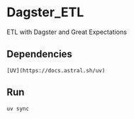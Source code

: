 # Dagster_ETL
ETL with Dagster and Great Expectations

## Dependencies
    [UV](https://docs.astral.sh/uv)

## Run
    uv sync
